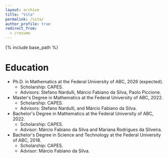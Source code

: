 ```yaml
---
layout: archive
title: "Vita"
permalink: /vita/
author_profile: true
redirect_from:
  - /resume
---
```


{% include base_path %}

<!---# Employment History-->

# Education
* Ph.D. in Mathematics at the Federal University of ABC, 2026 (expected).
  * Scholarship: CAPES.
  * Advisors: Stefano Nardulli, Márcio Fabiano da Silva, Paolo Piccione.              
* Master's Degree in Mathematics at the Federal University of ABC, 2022.
  * Scholarship: CAPES.
  * Advisors: Stefano Nardulli, and Márcio Fabiano da Silva.
* Bachelor's Degree in Mathematics at the Federal University of ABC, 2022.
  * Scholarship: CAPES.
  * Advisor: Márcio Fabiano da Silva and Mariana Rodrigues da Silveira.
* Bachelor's Degree in Science and Technology at the Federal University of ABC, 2018.
  * Scholarship: CAPES.
  * Advisor: Márcio Fabiano da Silva.

<!---# Services-->

<!---# Memberships-->
